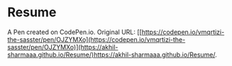 # Resume

A Pen created on CodePen.io. Original URL: [[https://codepen.io/vmqrtizi-the-sasster/pen/OJZYMXo](https://codepen.io/vmqrtizi-the-sasster/pen/OJZYMXo)](https://akhil-sharmaaa.github.io/Resume/)https://akhil-sharmaaa.github.io/Resume/.


